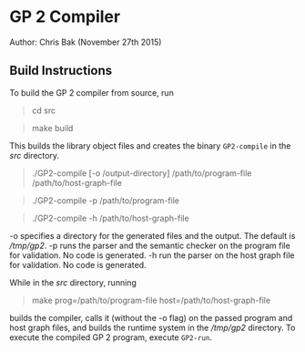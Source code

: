 GP 2 Compiler
=============
Author: Chris Bak (November 27th 2015)

Build Instructions
---------------------

To build the GP 2 compiler from source, run

> cd src

> make build

This builds the library object files and creates the binary `GP2-compile` in the *src* directory.

> ./GP2-compile \[-o /output-directory\] /path/to/program-file /path/to/host-graph-file

> ./GP2-compile -p /path/to/program-file

> ./GP2-compile -h /path/to/host-graph-file

-o specifies a directory for the generated files and the output. The default is */tmp/gp2*.
-p runs the parser and the semantic checker on the program file for validation. No code is generated.
-h run the parser on the host graph file for validation. No code is generated.

While in the *src* directory, running

> make prog=/path/to/program-file host=/path/to/host-graph-file

builds the compiler, calls it (without the -o flag) on the passed program and host graph files, and builds the runtime system in the */tmp/gp2* directory. To execute the compiled GP 2 program, execute `GP2-run`.
